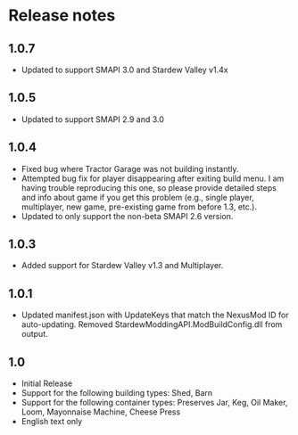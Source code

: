 ﻿# Release notes
## 1.0.7
* Updated to support SMAPI 3.0 and Stardew Valley v1.4x

## 1.0.5
* Updated to support SMAPI 2.9 and 3.0

## 1.0.4
* Fixed bug where Tractor Garage was not building instantly.
* Attempted bug fix for player disappearing after exiting build menu. I am having trouble reproducing this one, so please provide detailed steps and info about game if you get this problem (e.g., single player, multiplayer, new game, pre-existing game from before 1.3, etc.).
* Updated to only support the non-beta SMAPI 2.6 version.

## 1.0.3
* Added support for Stardew Valley v1.3 and Multiplayer.

## 1.0.1
* Updated manifest.json with UpdateKeys that match the NexusMod ID for auto-updating. Removed StardewModdingAPI.ModBuildConfig.dll from output.

## 1.0
* Initial Release
* Support for the following building types: Shed, Barn
* Support for the following container types: Preserves Jar, Keg, Oil Maker, Loom, Mayonnaise Machine, Cheese Press
* English text only